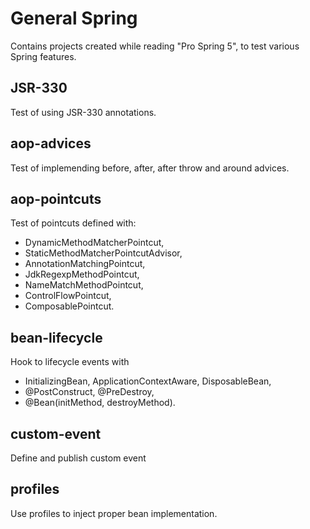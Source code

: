 # General Spring
Contains projects created while reading "Pro Spring 5", to test various Spring features.

## JSR-330
Test of using JSR-330 annotations.

## aop-advices 
Test of implemending before, after, after throw and around advices.

## aop-pointcuts
Test of pointcuts defined with:
  * DynamicMethodMatcherPointcut, 
  * StaticMethodMatcherPointcutAdvisor, 
  * AnnotationMatchingPointcut, 
  * JdkRegexpMethodPointcut, 
  * NameMatchMethodPointcut,
  * ControlFlowPointcut,
  * ComposablePointcut.

## bean-lifecycle
Hook to lifecycle events with 
  * InitializingBean, ApplicationContextAware, DisposableBean,
  * @PostConstruct, @PreDestroy,
  * @Bean(initMethod, destroyMethod).
  
## custom-event
Define and publish custom event

## profiles
Use profiles to inject proper bean implementation.
